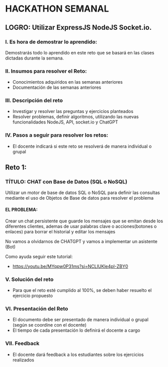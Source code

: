 # HACKATHON SEMANAL

## LOGRO: Utilizar ExpressJS NodeJS Socket.io. 

### I.	Es hora de demostrar lo aprendido:
Demostrarás todo lo aprendido en este reto que se basará en las clases dictadas durante la semana.
### II.	Insumos para resolver el Reto:
- Conocimientos adquiridos en las semanas anteriores
- Documentación de las semanas anteriores

### III.	Descripción del reto
- Investigar y resolver las preguntas y ejercicios planteados
- Resolver problemas, definir algoritmos, utilizando las nuevas funcionalidades NodeJS, API, socket.io y ChatGPT

### IV.	Pasos a seguir para resolver los retos: 

- El docente indicará si este reto se resolverá de manera individual o grupal

## Reto 1:

### TÍTULO: CHAT con Base de Datos (SQL o NoSQL)
Utilizar un motor de base de datos SQL o NoSQL para definir las consultas mediante el uso de Objetos de Base de datos para resolver el problema
#### EL PROBLEMA: 

Crear un chat persistente que guarde los mensajes que se emitan desde los diferentes clientes, ademas de usar palabras clave o acciones(botones o enlaces) para borrar el historial y editar los mensajes

No vamos a olvidarnos de CHATGPT y vamos a implementar un asistente (Bot)



Como ayuda seguir este tutorial:
- https://youtu.be/MYqpw0P31ms?si=NCLIUKle4pI-ZBY0


### V.	Solución del reto
- Para que el reto esté cumplido al 100%, se deben haber resuelto el ejercicio propuesto

### VI.	Presentación del Reto
- El documento debe ser presentado de manera individual o grupal (según se coordine con el docente)
- El tiempo de cada presentación lo definirá el docente a cargo

### VII.	Feedback
- El docente dará feedback a los estudiantes sobre los ejercicios realizados
